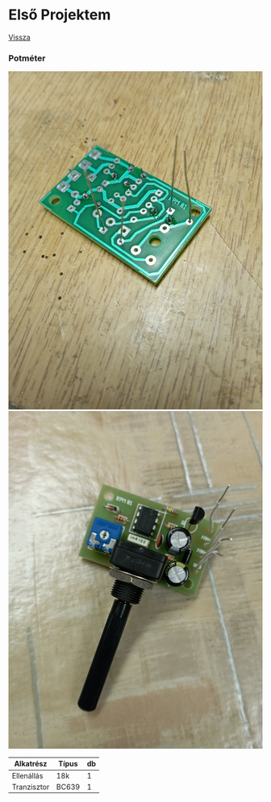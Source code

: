 # Első Projektem

[Vissza](https://juhaszadi.github.io/portfolio/)

### Potméter

![kép](01.jpg)
![kép](02.jpg)


| Alkatrész |Típus|db|
|-----------|-----|--|
|Ellenállás | 18k | 1|
|Tranzisztor|BC639| 1|